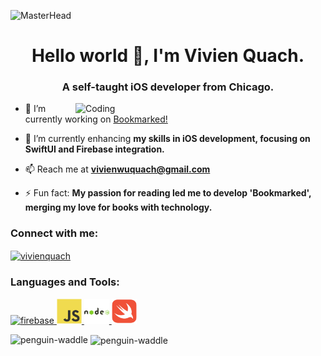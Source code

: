 ![MasterHead](https://media0.giphy.com/media/v1.Y2lkPTc5MGI3NjExZGdueGlua25ncHJwZTg3YXI1dHoya3Myd3NmMWp3OTljd3Y2ZWMydCZlcD12MV9pbnRlcm5hbF9naWZfYnlfaWQmY3Q9Zw/h408T6Y5GfmXBKW62l/giphy.gif)
<h1 align="center">Hello world 👋, I'm Vivien Quach.</h1>
<h3 align="center">A self-taught iOS developer from Chicago.</h3>
<img align="right" alt="Coding" width="400" src="https://media.tenor.com/PP9v7VIs6R4AAAAd/scaler-create-impact.gif">

- 🔭 I’m currently working on [Bookmarked!](https://github.com/penguin-waddle/Bookmarked)

- 🌱 I’m currently enhancing **my skills in iOS development, focusing on SwiftUI and Firebase integration.**

- 📫 Reach me at **vivienwuquach@gmail.com**

- ⚡ Fun fact: **My passion for reading led me to develop 'Bookmarked', merging my love for books with technology.**

<h3 align="left">Connect with me:</h3>
<p align="left">
<a href="https://linkedin.com/in/vivienquach" target="blank"><img align="center" src="https://raw.githubusercontent.com/rahuldkjain/github-profile-readme-generator/master/src/images/icons/Social/linked-in-alt.svg" alt="vivienquach" height="30" width="40" /></a>
</p>

<h3 align="left">Languages and Tools:</h3>
<p align="left"> <a href="https://firebase.google.com/" target="_blank" rel="noreferrer"> <img src="https://www.vectorlogo.zone/logos/firebase/firebase-icon.svg" alt="firebase" width="40" height="40"/> </a> <a href="https://developer.mozilla.org/en-US/docs/Web/JavaScript" target="_blank" rel="noreferrer"> <img src="https://raw.githubusercontent.com/devicons/devicon/master/icons/javascript/javascript-original.svg" alt="javascript" width="40" height="40"/> </a> <a href="https://nodejs.org" target="_blank" rel="noreferrer"> <img src="https://raw.githubusercontent.com/devicons/devicon/master/icons/nodejs/nodejs-original-wordmark.svg" alt="nodejs" width="40" height="40"/> </a> <a href="https://developer.apple.com/swift/" target="_blank" rel="noreferrer"> <img src="https://raw.githubusercontent.com/devicons/devicon/master/icons/swift/swift-original.svg" alt="swift" width="40" height="40"/> </a> </p>

<p><img align="left" src="https://github-readme-stats.vercel.app/api/top-langs?username=penguin-waddle&show_icons=true&locale=en&layout=compact" alt="penguin-waddle" /></p>

<p>&nbsp;<img align="center" src="https://github-readme-stats.vercel.app/api?username=penguin-waddle&show_icons=true&locale=en" alt="penguin-waddle" /></p>
